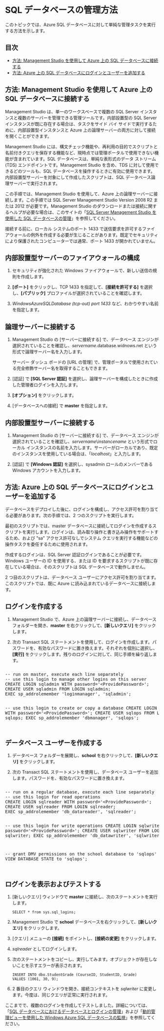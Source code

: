 <properties umbracoNaviHide="0" pageTitle="How to Manage SQL Database" metaKeywords="Azure SQL database, SQL database, manage sql database, add logins, connect to sql database" description="Learn how to manage Azure SQL database." linkid="devnav-manage-services-cloud-services" urlDisplayName="Cloud Services" headerExpose="" footerExpose="" disqusComments="1" title="How to Manage SQL Database" authors="jeffreyg" manager="jeffreyg" />

<tags ms.service="sql-database" ms.workload="data-management" ms.tgt_pltfrm="na" ms.devlang="na" ms.topic="article" ms.date="01/01/1900" ms.author="jeffreyg"></tags>

# <span id="swap"></span></a>SQL データベースの管理方法

このトピックでは、Azure SQL データベースに対して単純な管理タスクを実行する方法を示します。

## 目次

-   [方法: Management Studio を使用して Azure 上の SQL データベースに接続する][方法: Management Studio を使用して Azure 上の SQL データベースに接続する]
-   [方法: Azure 上の SQL データベースにログインとユーザーを追加する][方法: Azure 上の SQL データベースにログインとユーザーを追加する]

## <span id="connect"></span></a>方法: Management Studio を使用して Azure 上の SQL データベースに接続する

Management Studio は、単一のワークスペースで複数の SQL Server インスタンスと複数のサーバーを管理できる管理ツールです。内部設置型の SQL Server インスタンスが既に存在する場合は、タスクをサイド バイ サイドで実行するために、内部設置型インスタンスと Azure 上の論理サーバーの両方に対して接続を開くことができます。

Management Studio には、構文チェック機能や、再利用の目的でスクリプトと名前付きクエリを保存する機能など、現時点では管理ポータルで使用できない機能が含まれています。SQL データベースは、単純な表形式のデータ ストリーム (TDS) エンドポイントです。Management Studio を含め、TDS に対して使用できるどのツールも、SQL データベースを操作するときに有効に使用できます。内部設置型サーバーを対象にして作成したスクリプトは、SQL データベース論理サーバーで実行されます。

この手順では、Management Studio を使用して、Azure 上の論理サーバーに接続します。この手順では SQL Server Management Studio Version 2008 R2 または 2012 が必要です。Management Studio のダウンロードまたは接続に関するヘルプが必要な場合は、このサイトの「[SQL Server Management Studio を使用した SQL データベースの管理][SQL Server Management Studio を使用した SQL データベースの管理]」を参照してください。

接続する前に、ローカル システムのポート 1433 で送信要求を許可するファイアウォールの例外を作成する必要が生じることがあります。既定でセキュリティにより保護されたコンピューターでは通常、ポート 1433 が開かれていません。

## 内部設置型サーバーのファイアウォールの構成

1.  セキュリティが強化された Windows ファイアウォールで、新しい送信の規則を作成します。

2.  **[ポート]** をクリックし、TCP 1433 を指定して、**[接続を許可する]** を選択し、**[パブリック]** プロファイルが選択されていることを確認します。

3.  *WindowsAzureSQLDatabase (tcp-out) port 1433* など、わかりやすい名前を指定します。

## 論理サーバーに接続する

1.  Management Studio の [サーバーに接続する] で、データベース エンジンが選択されていることを確認し、*servername*.database.widnows.net という形式で論理サーバー名を入力します。

    サーバー ダッシュ ボードの [URL の管理] で、管理ポータルで使用されている完全修飾サーバー名を取得することもできます。

2.  [認証] で **[SQL Server 認証]** を選択し、論理サーバーを構成したときに作成した管理者ログインを入力します。

3.  **[オプション]** をクリックします。

4.  [データベースへの接続] で **master** を指定します。

## 内部設置型サーバーに接続する

1.  Management Studio の [サーバーに接続する] で、データベース エンジンが選択されていることを確認し、*servername*\\*instancename* という形式でローカル インスタンスの名前を入力します。サーバーがローカルであり、既定のインスタンスを使用している場合は、「*localhost*」と入力します。

2.  [認証] で **[Windows 認証]** を選択し、sysadmin ロールのメンバーである Windows アカウントを入力します。

## <span id="addlogins"></span></a>方法: Azure 上の SQL データベースにログインとユーザーを追加する

データベースをデプロイした後に、ログインを構成し、アクセス許可を割り当てる必要があります。次の手順では、2 つのスクリプトを実行します。

最初のスクリプトでは、master データベースに接続してログインを作成するスクリプトを実行します。ログインは、読み取り操作と書き込み操作をサポートするため、および "sa" アクセス許可なしでシステム クエリを実行する機能などの操作タスクを委任するために使用されます。

作成するログインは、SQL Server 認証ログインであることが必要です。Windows ユーザーの ID を使用する、または ID を要求するスクリプトが既に存在している場合は、そのスクリプトは SQL データベースで動作しません。

2 つ目のスクリプトは、データベース ユーザーにアクセス許可を割り当てます。このスクリプトでは、既に Azure に読み込まれているデータベースに接続します。

## ログインを作成する

1.  Management Studio で、Azure 上の論理サーバーに接続し、データベース フォルダーを開き、**master** を右クリックして、**[新しいクエリ]** をクリックします。

2.  次の Transact SQL ステートメントを使用して、ログインを作成します。パスワードを、有効なパスワードに置き換えます。それぞれを個別に選択し、**[実行]** をクリックします。残りのログインに対して、同じ手順を繰り返します。

<div style="width:auto; height:auto; overflow:auto"><pre>
-- run on master, execute each line separately
-- use this login to manage other logins on this server
CREATE LOGIN sqladmin WITH password='&lt;ProvidePassword&gt;'; 
CREATE USER sqladmin FROM LOGIN sqladmin;
EXEC sp_addrolemember 'loginmanager', 'sqladmin';

-- use this login to create or copy a database
CREATE LOGIN sqlops WITH password='&lt;ProvidePassword&gt;';
CREATE USER sqlops FROM LOGIN sqlops;
EXEC sp_addrolemember 'dbmanager', 'sqlops';
</pre></div>

## データベース ユーザーを作成する

1.  データベース フォルダーを展開し、**school** を右クリックして、**[新しいクエリ]** をクリックします。

2.  次の Transact SQL ステートメントを使用し、データベース ユーザーを追加します。パスワードを、有効なパスワードに置き換えます。

<div style="width:auto; height:auto; overflow:auto"><pre>
-- run on a regular database, execute each line separately
-- use this login for read operations
CREATE LOGIN sqlreader WITH password='&lt;ProvidePassword&gt;';
CREATE USER sqlreader FROM LOGIN sqlreader;
EXEC sp_addrolemember 'db_datareader', 'sqlreader';

-- use this login for write operations
CREATE LOGIN sqlwriter WITH password='&lt;ProvidePassword&gt;';
CREATE USER sqlwriter FROM LOGIN sqlwriter;
EXEC sp_addrolemember 'db_datawriter', 'sqlwriter';

-- grant DMV permissions on the school database to 'sqlops'
GRANT VIEW DATABASE STATE to 'sqlops';
</pre></div>

## ログインを表示およびテストする

1.  [新しいクエリ] ウィンドウで **master** に接続し、次のステートメントを実行します。

        SELECT * from sys.sql_logins;

2.  Management Studio で **school** データベースを右クリックして、**[新しいクエリ]** をクリックします。

3.  [クエリ] メニューの **[接続]** をポイントし、**[接続の変更]** をクリックします。

4.  *sqlreader* としてログインします。

5.  次のステートメントをコピーし、実行してみます。オブジェクトが存在しないことを示すエラーが表示されます。

        INSERT INTO dbo.StudentGrade (CourseID, StudentID, Grade)
        VALUES (1061, 30, 9);

6.  2 番目のクエリ ウィンドウを開き、接続コンテキストを *sqlwriter* に変更します。今度は、同じクエリが正常に実行されます。

ここまでで、複数のログインを作成してテストしました。詳細については、「[SQL データベースにおけるデータベースとログインの管理][SQL データベースにおけるデータベースとログインの管理]」および「[動的管理ビューを使用した Windows Azure SQL データベースの監視][動的管理ビューを使用した Windows Azure SQL データベースの監視]」を参照してください。

  [方法: Management Studio を使用して Azure 上の SQL データベースに接続する]: #connect
  [方法: Azure 上の SQL データベースにログインとユーザーを追加する]: #addlogins
  [SQL Server Management Studio を使用した SQL データベースの管理]: http://www.windowsazure.com/ja-jp/develop/net/common-tasks/sql-azure-management/
  [SQL データベースにおけるデータベースとログインの管理]: http://msdn.microsoft.com/ja-jp/library/windowsazure/ee336235.aspx
  [動的管理ビューを使用した Windows Azure SQL データベースの監視]: http://msdn.microsoft.com/ja-jp/library/windowsazure/ff394114.aspx
